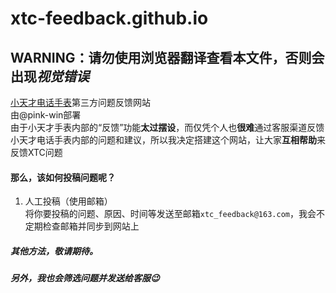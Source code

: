 # xtc-feedback.github.io
## WARNING：请勿使用浏览器翻译查看本文件，否则会出现***视觉错误***
[小天才电话手表](https://okii.com/ "小天才官网")第三方问题反馈网站<br>
由@pink-win部署<br>
由于小天才手表内部的“反馈”功能**太过摆设**，而仅凭个人也**很难**通过客服渠道反馈小天才电话手表内部的问题和建议，所以我决定搭建这个网站，让大家**互相帮助**来反馈XTC问题
#### 那么，该如何投稿问题呢？
1. 人工投稿（使用邮箱）<br>
  将你要投稿的问题、原因、时间等发送至邮箱`xtc_feedback@163.com`，我会不定期检查邮箱并同步到网站上

##### 其他方法，敬请期待。
##### 另外，我也会筛选问题并发送给客服😉
